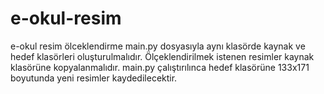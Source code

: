 # e-okul-resim
e-okul resim ölceklendirme
main.py dosyasıyla aynı klasörde kaynak ve hedef klasörleri oluşturulmalıdır. 
Ölçeklendirilmek istenen resimler kaynak klasörüne kopyalanmalıdır.
main.py çalıştırılınca hedef klasörüne 133x171 boyutunda yeni resimler kaydedilecektir.
